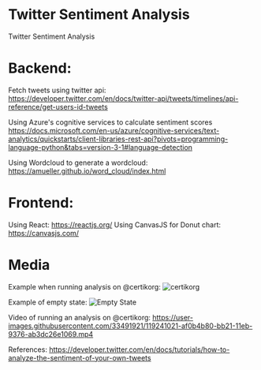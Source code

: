 # Twitter Sentiment Analysis
 Twitter Sentiment Analysis
 
# Backend:
 
 Fetch tweets using twitter api:
 https://developer.twitter.com/en/docs/twitter-api/tweets/timelines/api-reference/get-users-id-tweets
 
 Using Azure's cognitive services to calculate sentiment scores
 https://docs.microsoft.com/en-us/azure/cognitive-services/text-analytics/quickstarts/client-libraries-rest-api?pivots=programming-language-python&tabs=version-3-1#language-detection
 
 Using Wordcloud to generate a wordcloud: https://amueller.github.io/word_cloud/index.html 
 
# Frontend:
 Using React: https://reactjs.org/
 Using CanvasJS for Donut chart: https://canvasjs.com/ 

# Media
 
 Example when running analysis on @certikorg:
 ![certikorg](https://user-images.githubusercontent.com/33491921/119240937-33110380-bb21-11eb-9f96-7c133c4e0958.PNG)
 
 
 Example of empty state:
 ![Empty State](https://user-images.githubusercontent.com/33491921/119240945-40c68900-bb21-11eb-9066-f54851da9106.PNG)
 
 Video of running an analysis on @certikorg:
https://user-images.githubusercontent.com/33491921/119241021-af0b4b80-bb21-11eb-9376-ab3dc26e1069.mp4




 
 References:
  https://developer.twitter.com/en/docs/tutorials/how-to-analyze-the-sentiment-of-your-own-tweets
